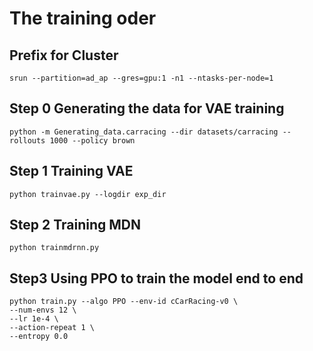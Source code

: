 # The training oder

## Prefix for Cluster
    srun --partition=ad_ap --gres=gpu:1 -n1 --ntasks-per-node=1

## Step 0 Generating the data for VAE training
    python -m Generating_data.carracing --dir datasets/carracing --rollouts 1000 --policy brown

## Step 1 Training VAE
    python trainvae.py --logdir exp_dir

## Step 2 Training MDN
    python trainmdrnn.py


## Step3 Using PPO to train the model end to end

    python train.py --algo PPO --env-id cCarRacing-v0 \
    --num-envs 12 \
    --lr 1e-4 \
    --action-repeat 1 \
    --entropy 0.0